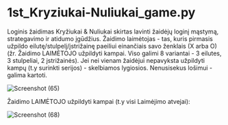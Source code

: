 # 1st_Kryziukai-Nuliukai_game.py
Loginis žaidimas Kryžiukai & Nuliukai skirtas lavinti žaidėjų loginį mąstymą, strategavimo ir atidumo įgūdžius.
  Žaidimo laimėtojas - tas, kuris pirmasis užpildo eilutę/stulpelį/įstrižainę paeiliui einančiais savo ženklais (X arba O)(žr. Žaidimo LAIMĖTOJO užpildyti kampai. Viso galimi 8 variantai - 3 eilutes, 3 stulpeliai, 2 įstrižainės). Jei nei vienam žaidėjui nepavyksta užpildyti kampų (t.y surinkti serijos) - skelbiamos lygiosios. Nenusisekus lošimui - galima kartoti. 



![Screenshot (65)](https://user-images.githubusercontent.com/87667574/126394350-89c0fc4d-1776-48bd-9d68-2dfdd4fb84d2.png)





Žaidimo LAIMĖTOJO užpildyti kampai (t.y visi Laimėjimo atvejai):

![Screenshot (68)](https://user-images.githubusercontent.com/87667574/126394703-31cdee5c-fce5-401e-b269-261c0fb15d3d.png)

